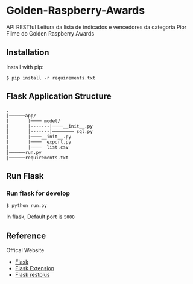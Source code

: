 # Golden-Raspberry-Awards

API RESTful Leitura da lista de indicados e vencedores da categoria Pior Filme do Golden Raspberry Awards

## Installation

Install with pip:

```
$ pip install -r requirements.txt
```

## Flask Application Structure 
```
.
|──────app/
|       |──── model/
|       |-------|────__init__.py
|       |-------|──────── sql.py
|       |────__init__.py
|       |────  export.py
|       |────  list.csv
|──────run.py
|──────requirements.txt

```

## Run Flask
### Run flask for develop
```
$ python run.py
```
In flask, Default port is `5000`

## Reference

Offical Website

- [Flask](http://flask.pocoo.org/)
- [Flask Extension](http://flask.pocoo.org/extensions/)
- [Flask restplus](http://flask-restplus.readthedocs.io/en/stable/)